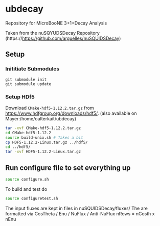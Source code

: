 # ubdecay

Repository for MicroBooNE 3+1+Decay Analysis

Taken from the nuSQYUDSDecay Repository (https://https://github.com/arguelles/nuSQUIDSDecay)


## Setup

### Inititiate Submodules 

```
git submodule init
git submodule update
```

### Setup HDf5

Download `CMake-hdf5-1.12.2.tar.gz` from <https://www.hdfgroup.org/downloads/hdf5/>. (also available on Mayer:/home/oalterkait/ubdecay)

```bash
tar -xvf CMake-hdf5-1.12.2.tar.gz
cd CMake-hdf5-1.12.2
source build-unix.sh # Takes a bit
cp HDF5-1.12.2-Linux.tar.gz ../hdf5/
cd ../hdf5/
tar -xvf HDF5-1.12.2-Linux.tar.gz
```

## Run configure file to set everything up
```bash
source configure.sh
```

To build and test do 
```bash
source configuretest.sh
```










The input fluxes are kept in files in nuSQUIDSDecay/fluxes/
The are formatted via CosTheta / Enu / NuFlux / Anti-NuFlux
nRows = nCosth x nEnu
